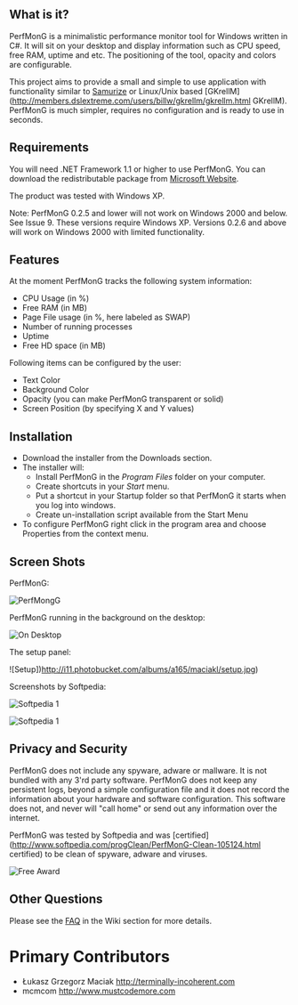 ## What is it?

PerfMonG is a minimalistic performance monitor tool for Windows written in C#. It will sit on your desktop and display information such as CPU speed, free RAM, uptime and etc. The positioning of the tool, opacity and colors are configurable.

This project aims to provide a small and simple to use application with functionality similar to [Samurize](http://www.samurize.com/modules/news/) or Linux/Unix based [GKrellM](http://members.dslextreme.com/users/billw/gkrellm/gkrellm.html GKrellM). PerfMonG is much simpler, requires no configuration and is ready to use in seconds.

## Requirements

You will need .NET Framework 1.1 or higher to use PerfMonG. You can download the redistributable package from [Microsoft Website](http://www.microsoft.com/downloads/details.aspx?FamilyID=0856EACB-4362-4B0D-8EDD-AAB15C5E04F5&displaylang=en). 

The product was tested with Windows XP.

Note: PerfMonG 0.2.5 and lower will not work on Windows 2000 and below. See Issue 9. These versions require Windows XP. Versions 0.2.6 and above will work on Windows 2000 with limited functionality.

## Features

At the moment PerfMonG tracks the following system information:

  * CPU Usage (in %)
  * Free RAM (in MB)
  * Page File usage (in %, here labeled as SWAP)
  * Number of running processes
  * Uptime
  * Free HD space (in MB)

Following items can be configured by the user:

  * Text Color
  * Background Color
  * Opacity (you can make PerfMonG transparent or solid)
  * Screen Position (by specifying X and Y values)

## Installation

* Download the installer from the Downloads section. 
* The installer will: 
  - Install PerfMonG in the _Program Files_ folder on your computer.
  - Create shortcuts in your _Start_ menu.
  - Put a shortcut in your Startup folder so that PerfMonG it starts when you log into windows. 
  - Create un-installation script available from the Start Menu
* To configure PerfMonG right click in the program area and choose Properties from the context menu.

## Screen Shots

PerfMonG:

![PerfMongG](http://i11.photobucket.com/albums/a165/maciakl/PerfMonGFull.png)

PerfMonG running in the background on the desktop:

![On Desktop](http://i11.photobucket.com/albums/a165/maciakl/PerfMonG.png)

The setup panel:

![Setup])http://i11.photobucket.com/albums/a165/maciakl/setup.jpg)

Screenshots by Softpedia:

![Softpedia 1](http://www.softpedia.com/screenshots/PerfMonG_1.png)

![Softpedia 1](http://www.softpedia.com/screenshots/PerfMonG_2.png)

## Privacy and Security

PerfMonG does not include any spyware, adware or mallware. It is not bundled with any 3'rd party software. PerfMonG does not keep any persistent logs, beyond a simple configuration file and it does not record the information about your hardware and software configuration. This software does not, and never will "call home" or send out any information over the internet.

PerfMonG was tested by Softpedia and was [certified](http://www.softpedia.com/progClean/PerfMonG-Clean-105124.html certified) to be clean of spyware, adware and viruses.

![Free Award](http://s1.softpedia-static.com/_img/sp100free.png?1)

## Other Questions

Please see the [FAQ](http://code.google.com/p/perfmong/wiki/FAQ) in the Wiki section for more details.

# Primary Contributors

  * Łukasz Grzegorz Maciak http://terminally-incoherent.com
  * mcmcom http://www.mustcodemore.com
